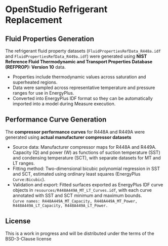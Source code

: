 
# OpenStudio Refrigerant Replacement

## Fluid Properties Generation
The refrigerant fluid property datasets (`FluidPropertiesRefData_R448a.idf` and `FluidPropertiesRefData_R449a.idf`) were generated using **NIST Reference Fluid Thermodynamic and Transport Properties Database (REFPROP): Version 10** data.  

- Properties include thermodynamic values across saturation and superheated regions.  
- Data were sampled across representative temperature and pressure ranges for use in EnergyPlus.  
- Converted into EnergyPlus IDF format so they can be automatically imported into a model during Measure execution.  

## Performance Curve Generation
The **compressor performance curves** for R448A and R449A were generated using **actual manufacturer compressor datasets**

- Source data: Manufacturer compressor maps for R448A and R449A. Capacity (Q) and power (W) as functions of suction temperature (SST) and condensing temperature (SCT), with separate datasets for MT and LT ranges.
- Fitting method: Two-dimensional bicubic polynomial regression in SST and SCT, estimated using ordinary least squares (EnergyPlus `Curve:Bicubic`).
- Validation and export: Fitted surfaces exported as EnergyPlus IDF curve objects in `resources/R448A449A_MT_LT_Curves.idf`, with each curve annotated with SST and SCT minimum and maximum bounds.  
 `Curve names: R448A449A_MT_Capacity, R448A449A_MT_Power, R448A449A_LT_Capacity, R448A449A_LT_Power.`

## License
This is a work in progress and will be distributed under the terms of the BSD-3-Clause license
